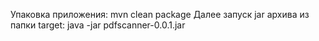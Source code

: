 
Упаковка приложения: mvn clean package
Далее запуск jar архива из папки target: java -jar pdfscanner-0.0.1.jar

